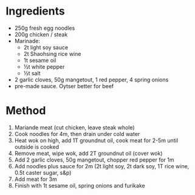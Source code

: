 # Ingredients

- 250g fresh egg noodles
- 200g chicken / steak
- Marinade:
  - 2t light soy sauce
  - 2t Shaohsing rice wine
  - 1t sesame oil
  - ½t white pepper
  - ½t salt
- 2 garlic cloves, 50g mangetout, 1 red pepper, 4 spring onions
- pre-made sauce. Oytser better for beef

# Method

1. Mariande meat (cut chicken, leave steak whole)
1. Cook noodles for 4m, then drain under cold water
1. Heat wok on high, add 1T groundnut oil, cook meat for 2-5m until outside is cooked
1. Remove meat, wipe wok, add 2T groundnut oil (cover wok)
1. Add 2 garlic cloves, 50g mangetout, chopper red pepper for 1m
1. Add noodles plus sauce for 2m (2t light soy, 2t dark soy, 1T rice wine, 0.5t caster sugar, s&p)
1. Add meat for 3m
1. Finish with 1t sesame oil, spring onions and furikake

